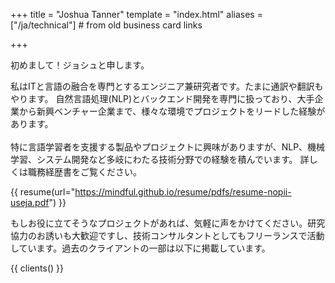 +++
title = "Joshua Tanner"
template = "index.html"
aliases = ["/ja/technical"] # from old business card links

+++


初めまして！ジョシュと申します。

私はITと言語の融合を専門とするエンジニア兼研究者です。たまに通訳や翻訳もやります。
自然言語処理(NLP)とバックエンド開発を専門に扱っており、大手企業から新興ベンチャー企業まで、様々な環境でプロジェクトをリードした経験があります。
<br/><br>
特に言語学習者を支援する製品やプロジェクトに興味がありますが、NLP、機械学習、システム開発など多岐にわたる技術分野での経験を積んでいます。
詳しくは職務経歴書をご覧ください。

{{ resume(url="https://mindful.github.io/resume/pdfs/resume-nopii-useja.pdf") }}

もしお役に立てそうなプロジェクトがあれば、気軽に声をかけてください。研究協力のお誘いも大歓迎ですし、技術コンサルタントとしてもフリーランスで活動しています。過去のクライアントの一部は以下に掲載しています。

{{ clients() }}